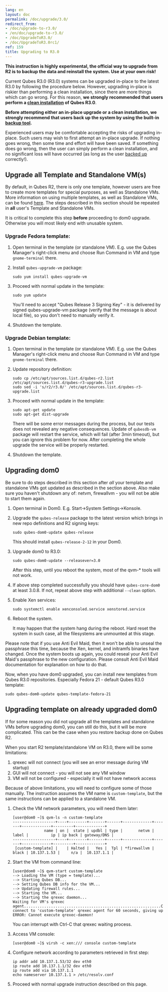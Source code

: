 ```yaml
---
lang: en
layout: doc
permalink: /doc/upgrade/3.0/
redirect_from:
- /doc/upgrade-to-r3.0/
- /en/doc/upgrade-to-r3.0/
- /doc/UpgradeToR3.0/
- /doc/UpgradeToR3.0rc1/
ref: 159
title: Upgrading to R3.0
---
```


**This instruction is highly experimental, the official way to upgrade from R2 is to backup the data and reinstall the system. Use at your own risk!**

Current Qubes R3.0 (R3.0) systems can be upgraded in-place to the latest R3.0 by following the procedure below. However, upgrading in-place is riskier than performing a clean installation, since there are more things which can go wrong. For this reason, **we strongly recommended that users perform a [clean installation](/doc/installation-guide/) of Qubes R3.0**.

**Before attempting either an in-place upgrade or a clean installation, we strongly recommend that users back up the system by using the built-in [backup tool](/doc/backup-restore/).**

Experienced users may be comfortable accepting the risks of upgrading in-place. Such users may wish to first attempt an in-place upgrade. If nothing goes wrong, then some time and effort will have been saved. If something does go wrong, then the user can simply perform a clean installation, and no significant loss will have occurred (as long as the user [backed up](/doc/backup-restore/) correctly!).

## Upgrade all Template and Standalone VM(s)

By default, in Qubes R2, there is only one template, however users are free to create more templates for special purposes, as well as Standalone VMs. More information on using multiple templates, as well as Standalone VMs, can be found [here](/doc/software-update-vm/). The steps described in this section should be repeated in **all** user's Template and Standalone VMs.

It is critical to complete this step **before** proceeding to dom0 upgrade. Otherwise you will most likely end with unusable system.

### Upgrade Fedora template:

1. Open terminal in the template (or standalone VM). E.g. use the Qubes Manager's right-click menu and choose Run Command in VM and type `gnome-terminal` there.
2. Install `qubes-upgrade-vm` package:

    ```
    sudo yum install qubes-upgrade-vm
    ```

3. Proceed with normal update in the template:

    ```
    sudo yum update
    ```

    You'll need to accept "Qubes Release 3 Signing Key" - it is delivered by signed qubes-upgrade-vm package (verify that the message is about local file), so you don't need to manually verify it.

4. Shutdown the template.

### Upgrade Debian template:

1. Open terminal in the template (or standalone VM). E.g. use the Qubes Manager's right-click menu and choose Run Command in VM and type `gnome-terminal` there.
2. Update repository definition:

    ```
    sudo cp /etc/apt/sources.list.d/qubes-r2.list
    /etc/apt/sources.list.d/qubes-r3-upgrade.list
    sudo sed -i 's/r2/r3.0/' /etc/apt/sources.list.d/qubes-r3-upgrade.list
    ```

3. Proceed with normal update in the template:

    ```
    sudo apt-get update
    sudo apt-get dist-upgrade
    ```

    There will be some error messages during the process, but our tests does
    not revealed any negative consequences.
    Update of `qubesdb-vm` package will restart the service, which will fail
    (after 3min timeout), but you can ignore this problem for now. After
    completing the whole upgrade the service will be properly restarted.

4. Shutdown the template.

## Upgrading dom0

Be sure to do steps described in this section after *all* your template and standalone VMs got updated as described in the section above. Also make sure you haven't shutdown any of: netvm, firewallvm - you will not be able to start them again.

1. Open terminal in Dom0. E.g. Start-\>System Settings-\>Konsole.
2. Upgrade the `qubes-release` package to the latest version which brings in new repo definitions and R2 signing keys:

    ```
    sudo qubes-dom0-update qubes-release
    ```

    This should install `qubes-release-2-12` in your Dom0.

3. Upgrade dom0 to R3.0:

    ```
    sudo qubes-dom0-update --releasever=3.0
    ```

    After this step, until you reboot the system, most of the qvm-* tools will not work.

4. If above step completed successfully you should have `qubes-core-dom0` at least 3.0.8. If not, repeat above step with additional `--clean` option.

5. Enable Xen services:

    ```      
    sudo systemctl enable xenconsoled.service xenstored.service
    ```

6. Reboot the system.
    
    It may happen that the system hang during the reboot. Hard reset the system in such case, all the filesystems are unmounted at this stage.

Please note that if you use Anti Evil Maid, then it won't be able to unseal the passphrase this time, because the Xen, kernel, and initramfs binaries have changed. Once the system boots up again, you could reseal your Anti Evil Maid's passphrase to the new configuration. Please consult Anti Evil Maid documentation for explanation on how to do that.

Now, when you have dom0 upgraded, you can install new templates from Qubes R3.0 repositories. Especially Fedora 21 - default Qubes R3.0 template:

```
sudo qubes-dom0-update qubes-template-fedora-21
```

## Upgrading template on already upgraded dom0

If for some reason you did not upgrade all the templates and standalone VMs before upgrading dom0, you can still do this, but it will be more complicated. This can be the case when you restore backup done on Qubes R2.

When you start R2 template/standalone VM on R3.0, there will be some limitations:

1. qrexec will not connect (you will see an error message during VM startup)
2. GUI will not connect - you will not see any VM window
3. VM will not be configured - especially it will not have network access

Because of above limitations, you will need to configure some of those manually. The instruction assumes the VM name is `custom-template`, but the same instructions can be applied to a standalone VM.

1. Check the VM network parameters, you will need them later:

    ```shell_session
    [user@dom0 ~]$ qvm-ls -n custom-template
    -------------------+----+--------+-------+------+-------------+-------+-------------+---------+-------------+
                  name | on |  state | updbl | type |       netvm | label |          ip | ip back | gateway/DNS |
    -------------------+----+--------+-------+------+-------------+-------+-------------+---------+-------------+
     [custom-template] |    | Halted |   Yes |  Tpl | *firewallvm | black | 10.137.1.53 |     n/a |  10.137.1.1 |
    ```

2. Start the VM from command line:

    ```shell_session
    [user@dom0 ~]$ qvm-start custom-template
    --> Loading the VM (type = template)...
    --> Starting Qubes DB...
    --> Setting Qubes DB info for the VM...
    --> Updating firewall rules...
    --> Starting the VM...
    --> Starting the qrexec daemon...
    Waiting for VM's qrexec agent.............................................................Cannot connect to 'custom-template' qrexec agent for 60 seconds, giving up
    ERROR: Cannot execute qrexec-daemon!
    ```

    You can interrupt with Ctrl-C that qrexec waiting process.

3. Access VM console:

    ```
    [user@dom0 ~]$ virsh -c xen:/// console custom-template
    ```

4. Configure network according to parameters retrieved in first step:

    ```
    ip addr add 10.137.1.53/32 dev eth0
    ip route add 10.137.1.1/32 dev eth0
    ip route add via 10.137.1.1
    echo nameserver 10.137.1.1 > /etc/resolv.conf
    ```

5. Proceed with normal upgrade instruction described on this page.
